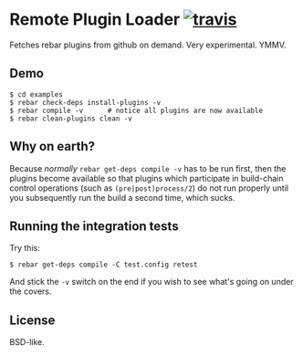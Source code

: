 # Remote Plugin Loader [![travis](https://secure.travis-ci.org/hyperthunk/remote_plugin_loader.png)](http://travis-ci.org/hyperthunk/remote_plugin_loader)

Fetches rebar plugins from github on demand. Very experimental. YMMV.

## Demo

    $ cd examples
    $ rebar check-deps install-plugins -v
    $ rebar compile -v      # notice all plugins are now available
    $ rebar clean-plugins clean -v

## Why on earth?

Because *normally* `rebar get-deps compile -v` has to be run first, then the 
plugins become available so that plugins which participate in build-chain 
control operations (such as `(pre|post)process/2`) do not run properly until you
 subsequently run the build a second time, which sucks.

## Running the integration tests

Try this:

    $ rebar get-deps compile -C test.config retest

And stick the `-v` switch on the end if you wish to see what's going on under 
the covers.

## License

BSD-like.

